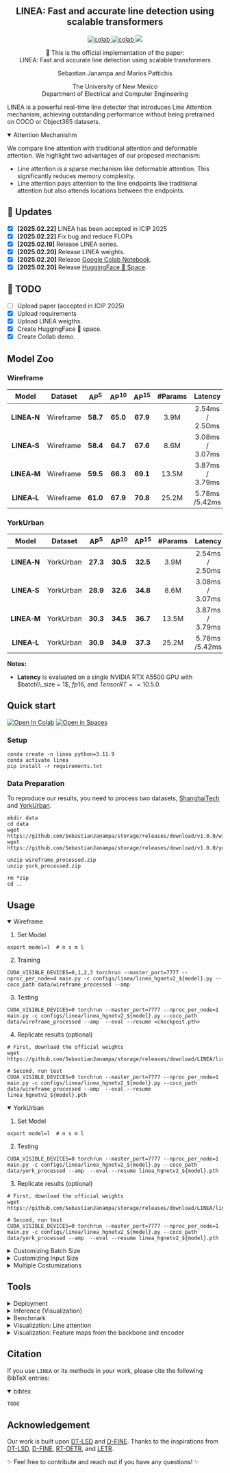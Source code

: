 
<h2 align="center">
  LINEA: Fast and accurate line detection using scalable transformers
</h2>

<p align="center">
  <a href="https://github.com/SebastianJanampa/LINEA/master/LICENSE">
        <img alt="colab" src="https://img.shields.io/badge/license-apache%202.0-blue?style=for-the-badge">
  </a>

  <a href="https://colab.research.google.com/github/SebastianJanampa/LINEA/blob/master/LINEA_tutorial.ipynb">
        <img alt="colab" src="https://img.shields.io/badge/-colab-blue?style=for-the-badge&logo=googlecolab&logoColor=white&labelColor=%23daa204&color=yellow">
  </a>

  <a href='https://huggingface.co/spaces/SebasJanampa/LINEA'>
      <img src='https://img.shields.io/badge/-SPACE-orange?style=for-the-badge&logo=huggingface&logoColor=white&labelColor=FF5500&color=orange'>
   </a>
   
</p>

<p align="center">
    📄 This is the official implementation of the paper:
    <br>
   LINEA: Fast and accurate line detection using scalable transformers
</p>


<p align="center">
Sebastian Janampa and Marios Pattichis
</p>

<p align="center">
The University of New Mexico
  <br>
Department of Electrical and Computer Engineering
</p>

LINEA is a powerful real-time line detector that introduces Line Attention mechanism,
achieving outstanding performance without being pretrained on COCO or Object365 datasets. 

<details open>
<summary> Attention Mechanishm </summary>

We compare line attention with traditional attention and deformable attention.
We highlight two advantages of our proposed mechanism:

- Line attention is a sparse mechanism like deformable attention. This significantly reduces memory complexity.
- Line attention pays attention to the line endpoints like traditional attention but also attends locations between the endpoints.

</details>

## 🚀 Updates
- [x] **\[2025.02.22\]** LINEA has been accepted in ICIP 2025
- [x] **\[2025.02.22\]** Fix bug and reduce FLOPs
- [x] **\[2025.02.19\]** Release LINEA series.
- [x] **\[2025.02.20\]** Release LINEA weights.
- [x] **\[2025.02.20\]** Release [Google Colab Notebook](https://colab.research.google.com/github/SebastianJanampa/LINEA/blob/master/LINEA_tutorial.ipynb).
- [x] **\[2025.02.20\]** Release [HuggingFace 🤗 Space](https://huggingface.co/spaces/SebasJanampa/LINEA).

## 📝 TODO
- [ ] Upload paper (accepted in ICIP 2025)
- [x] Upload requirements
- [x] Upload LINEA weigths.
- [x] Create HuggingFace 🤗 space.
- [x] Create Collab demo.

## Model Zoo

### Wireframe
| Model | Dataset | AP<sup>5</sup> | AP<sup>10</sup> | AP<sup>15</sup> | #Params | Latency | GFLOPs | config | checkpoint |
| :---: | :---: | :---: |  :---: | :---: | :---: | :---: | :---: | :---: | :---: | 
**LINEA&#8209;N** | Wireframe | **58.7** | **65.0** | **67.9** | 3.9M | 2.54ms / 2.50ms | 12.1 / 11.5 | [py](https://github.com/SebastianJanampa/LINEA/blob/master/configs/linea/linea_hgnetv2_n.py) | [65.0](https://github.com/SebastianJanampa/storage/releases/download/LINEA/linea_hgnetv2_n.pth) | 
**LINEA&#8209;S** | Wireframe | **58.4** | **64.7** | **67.6** | 8.6M | 3.08ms / 3.07ms | 31.7 / 29.4 | [py](https://github.com/SebastianJanampa/LINEA/blob/master/configs/linea/linea_hgnetv2_s.py) | [64.7](https://github.com/SebastianJanampa/storage/releases/download/LINEA/linea_hgnetv2_m.pth) | 
**LINEA&#8209;M** | Wireframe | **59.5** | **66.3** | **69.1** | 13.5M | 3.87ms / 3.79ms | 45.6 / 43.4 | [py](https://github.com/SebastianJanampa/LINEA/blob/master/configs/linea/linea_hgnetv2_m.py) | [66.3](https://github.com/SebastianJanampa/storage/releases/download/LINEA/linea_hgnetv2_m.pth) | 
**LINEA&#8209;L** | Wireframe | **61.0** | **67.9** | **70.8** | 25.2M | 5.78ms /5.42ms | 83.8 / 81.5 | [py](https://github.com/SebastianJanampa/LINEA/blob/master/configs/linea/linea_hgnetv2_l.py) | [67.9](https://github.com/SebastianJanampa/storage/releases/download/LINEA/linea_hgnetv2_l.pth) |

### YorkUrban
| Model | Dataset | AP<sup>5</sup> | AP<sup>10</sup> | AP<sup>15</sup> | #Params | Latency | GFLOPs | config | checkpoint |
| :---: | :---: | :---: |  :---: | :---: | :---: | :---: | :---: | :---: | :---: | 
**LINEA&#8209;N** | YorkUrban | **27.3** | **30.5** | **32.5** | 3.9M | 2.54ms / 2.50ms | 12.1 / 11.5 | [py](https://github.com/SebastianJanampa/LINEA/blob/master/configs/linea/linea_hgnetv2_n.py) | [65.0](https://github.com/SebastianJanampa/storage/releases/download/LINEA/linea_hgnetv2_n.pth) | 
**LINEA&#8209;S** | YorkUrban | **28.9** | **32.6** | **34.8** | 8.6M | 3.08ms / 3.07ms | 31.7 / 29.4 | [py](https://github.com/SebastianJanampa/LINEA/blob/master/configs/linea/linea_hgnetv2_s.py) | [64.7](https://github.com/SebastianJanampa/storage/releases/download/LINEA/linea_hgnetv2_s.pth) | 
**LINEA&#8209;M** | YorkUrban | **30.3** | **34.5** | **36.7** | 13.5M | 3.87ms / 3.79ms | 45.6 / 43.4 | [py](https://github.com/SebastianJanampa/LINEA/blob/master/configs/linea/linea_hgnetv2_m.py) | [66.3](https://github.com/SebastianJanampa/storage/releases/download/LINEA/linea_hgnetv2_m.pth) | 
**LINEA&#8209;L** | YorkUrban | **30.9** | **34.9** | **37.3** | 25.2M | 5.78ms /5.42ms | 83.8 / 81.5 | [py](https://github.com/SebastianJanampa/LINEA/blob/master/configs/linea/linea_hgnetv2_l.py) | [67.9](https://github.com/SebastianJanampa/storage/releases/download/LINEA/linea_hgnetv2_l.pth) |

**Notes:**
- **Latency** is evaluated on a single NVIDIA RTX A5500 GPU with $batch\\_size = 1$, $fp16$, and $TensorRT==10.5.0$.



## Quick start

[![Open In Colab](https://colab.research.google.com/assets/colab-badge.svg)](https://colab.research.google.com/drive/1Lqxe4ruXR_ly9YPxmOUwY4CA4sFEmL43#scrollTo=nthoulkvpQn3)
[![Open in Spaces](https://huggingface.co/datasets/huggingface/badges/resolve/main/open-in-hf-spaces-sm.svg)](https://huggingface.co/spaces/SebasJanampa/LINEA)

### Setup

```shell
conda create -n linea python=3.11.9
conda activate linea
pip install -r requirements.txt
```


### Data Preparation

To reproduce our results, you need to process two datasets, [ShanghaiTech](https://github.com/huangkuns/wireframe) and [YorkUrban](https://www.elderlab.yorku.ca/resources/york-urban-line-segment-database-information/). 

```shell
mkdir data
cd data
wget https://github.com/SebastianJanampa/storage/releases/download/v1.0.0/wireframe_processed.zip
wget https://github.com/SebastianJanampa/storage/releases/download/v1.0.0/york_processed.zip

unzip wireframe_processed.zip
unzip york_processed.zip

rm *zip
cd ..
```


## Usage
<details open>
<summary> Wireframe </summary>

<!-- <summary>1. Training </summary> -->
1. Set Model
```shell
export model=l  # n s m l
```

2. Training
```shell
CUDA_VISIBLE_DEVICES=0,1,2,3 torchrun --master_port=7777 --nproc_per_node=4 main.py -c configs/linea/linea_hgnetv2_${model}.py --coco_path data/wireframe_processed --amp 
```

<!-- <summary>2. Testing </summary> -->
3. Testing
```shell
CUDA_VISIBLE_DEVICES=0 torchrun --master_port=7777 --nproc_per_node=1 main.py -c configs/linea/linea_hgnetv2_${model}.py --coco_path data/wireframe_processed --amp  --eval --resume <checkpoit.pth>
```

4. Replicate results (optional)
```shell
# First, download the official weights
wget https://github.com/SebastianJanampa/storage/releases/download/LINEA/linea_hgnetv2_${model}.pth

# Second, run test
CUDA_VISIBLE_DEVICES=0 torchrun --master_port=7777 --nproc_per_node=1 main.py -c configs/linea/linea_hgnetv2_${model}.py --coco_path data/wireframe_processed --amp  --eval --resume linea_hgnetv2_${model}.pth
```

</details>

<details open>
<summary> YorkUrban </summary>

<!-- <summary>1. Training </summary> -->
1. Set Model
```shell
export model=l  # n s m l
```

<!-- <summary>2. Testing </summary> -->
2. Testing
```shell
CUDA_VISIBLE_DEVICES=0 torchrun --master_port=7777 --nproc_per_node=1 main.py -c configs/linea/linea_hgnetv2_${model}.py --coco_path data/york_processed --amp  --eval --resume linea_hgnetv2_${model}.pth
```

3. Replicate results (optional)
```shell
# First, download the official weights
wget https://github.com/SebastianJanampa/storage/releases/download/LINEA/linea_hgnetv2_${model}.pth

# Second, run test
CUDA_VISIBLE_DEVICES=0 torchrun --master_port=7777 --nproc_per_node=1 main.py -c configs/linea/linea_hgnetv2_${model}.py --coco_path data/york_processed --amp  --eval --resume linea_hgnetv2_${model}.pth
```

</details>

<details>
<summary> Customizing Batch Size </summary>

For example, if you want to train with a total batch size of 16 when training **LINEA-L** on Wireframe:

```shell
CUDA_VISIBLE_DEVICES=0,1,2,3 torchrun --master_port=7777 --nproc_per_node=4 main.py -c configs/linea/linea_hgnetv2_l.py --coco_path data/wireframe_processed --amp --options batch_size_train=16
```
</details>

<details>
<summary> Customizing Input Size </summary>

If you'd like to train **LINEA-L** on Wireframe with an input size of 320x320 (we only support square shapes):
```shell
CUDA_VISIBLE_DEVICES=0 torchrun --master_port=7777 --nproc_per_node=1 main.py -c configs/linea/linea_hgnetv2_l.py --coco_path data/wireframe_processed --amp --options eval_spatial_size=320,320
```
or 
```shell
CUDA_VISIBLE_DEVICES=0 torchrun --master_port=7777 --nproc_per_node=1 main.py -c configs/linea/linea_hgnetv2_l.py --coco_path data/wireframe_processed --amp --options eval_spatial_size=320
```

</details>

<details>
<summary> Multiple Costumizations </summary>

If you'd like to train **LINEA-L** on Wireframe with an input size of 480x480 and a total batch size of 4:

```shell
CUDA_VISIBLE_DEVICES=0 torchrun --master_port=7777 --nproc_per_node=1 main.py -c configs/linea/linea_hgnetv2_l.py --coco_path data/wireframe_processed --amp --options eval_spatial_size=320 batch_size_train=4
```

</details>

## Tools
<details>
<summary> Deployment </summary>

<!-- <summary>4. Export onnx </summary> -->
1. Setup
```shell
pip install onnx onnxsim
export model=l  # n s m l
```

2. Export onnx
```shell
python tools/deployment/export_onnx.py --check -c configs/linea/linea_hgnetv2_${model}.py -r linea_hgnetv2_${model}.pth
```

3. Export [tensorrt](https://docs.nvidia.com/deeplearning/tensorrt/install-guide/index.html)
For a specific file
```shell
trtexec --onnx="model.onnx" --saveEngine="model.engine" --fp16
```

or, for all files inside a folder
```shell
python tools/deployment/export_tensorrt.py
```

</details>

<details>
<summary> Inference (Visualization) </summary>


1. Setup
```shell
pip install -r tools/inference/requirements.txt
export model=l  # n s m l
```


<!-- <summary>5. Inference </summary> -->
2. Inference (onnxruntime / tensorrt / torch)

Inference on images and videos is supported.

For a single file
```shell
python tools/inference/onnx_inf.py --onnx linea_hgnetv2_${model}.onnx --input example/example1.jpg  
python tools/inference/trt_inf.py --trt linea_hgnetv2_${model}.engine --input example/example1.jpg
python tools/inference/torch_inf.py -c configs/linea/linea_hgnetv2_${model}.py -r <checkpoint.pth> --input example/example1.jpg --device cuda:0
```

For a folder
```shell
python tools/inference/onnx_inf.py --onnx linea_hgnetv2_${model}.onnx --input example  
python tools/inference/trt_inf.py --trt linea_hgnetv2_${model}.engine --input example
python tools/inference/torch_inf.py -c configs/linea/linea_hgnetv2_${model}.py -r linea_hgnetv2_${model}t.pth --input example --device cuda:0
```
</details>

<details>
<summary> Benchmark </summary>

1. Setup
```shell
pip install -r tools/benchmark/requirements.txt
export model=l  # n s m l
```

<!-- <summary>6. Benchmark </summary> -->
2. Model FLOPs, MACs, and Params
```shell
python tools/benchmark/get_info.py --config configs/linea/linea_hgnetv2_${model}.py 
```

3. TensorRT Latency
```shell
python tools/benchmark/trt_benchmark.py --infer_dir ./data/wireframe_processed/val2017 --engine_dir trt_engines
```

4. Pytorch Latency
```shell
python tools/benchmark/torch_benchmark.py -c ./configs/linea/linea_hgnetv2_${model}.py --resume linea_hgnetv2_${model}.pth --infer_dir ./data/wireframe_processed/val2017
```
</details>


<details>
<summary> Visualization: Line attention </summary>
  
```shell
python tools/visualization/line_attention.py -c ./configs/linea/linea_hgnetv2_${model}.py --resume linea_hgnetv2_${model}.pth --data-path ./data/wireframe_processed -d cuda --num_images 10
```
</details>

<details>
<summary> Visualization: Feature maps from the backbone and encoder </summary>
  
``` shell
python tools/visualization/backbone_encoder.py -c ./configs/linea/linea_hgnetv2_${model}.py --resume linea_hgnetv2_${model}.pth --data-path ./data/wireframe_processed -d cuda --num_images 10
```
</details>



## Citation
If you use `LINEA` or its methods in your work, please cite the following BibTeX entries:
<details open>
<summary> bibtex </summary>

```latex
TODO
```
</details>

## Acknowledgement
Our work is built upon [DT-LSD](https://github.com/SebastianJanampa/DT-LSD) and [D-FINE](https://github.com/Peterande/D-FINE).
Thanks to the inspirations from [DT-LSD](https://github.com/SebastianJanampa/DT-LSD), [D-FINE](https://github.com/Peterande/D-FINE), [RT-DETR](https://github.com/lyuwenyu/RT-DETR), and [LETR](https://github.com/mlpc-ucsd/LETR).

✨ Feel free to contribute and reach out if you have any questions! ✨


